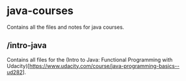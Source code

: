 # java-courses

Contains all the files and notes for java courses.

## /intro-java

Contains all files for the (Intro to Java: Functional Programming with Udacity)[https://www.udacity.com/course/java-programming-basics--ud282].